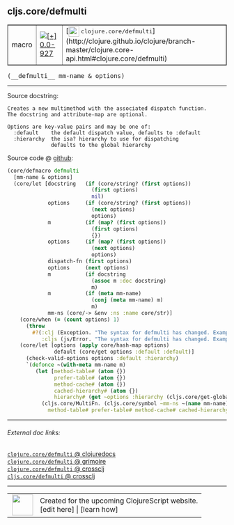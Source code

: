 ## cljs.core/defmulti



 <table border="1">
<tr>
<td>macro</td>
<td><a href="https://github.com/cljsinfo/cljs-api-docs/tree/0.0-927"><img valign="middle" alt="[+] 0.0-927" title="Added in 0.0-927" src="https://img.shields.io/badge/+-0.0--927-lightgrey.svg"></a> </td>
<td>
[<img height="24px" valign="middle" src="http://i.imgur.com/1GjPKvB.png"> <samp>clojure.core/defmulti</samp>](http://clojure.github.io/clojure/branch-master/clojure.core-api.html#clojure.core/defmulti)
</td>
</tr>
</table>


 <samp>
(__defmulti__ mm-name & options)<br>
</samp>

---





Source docstring:

```
Creates a new multimethod with the associated dispatch function.
The docstring and attribute-map are optional.

Options are key-value pairs and may be one of:
  :default    the default dispatch value, defaults to :default
  :hierarchy  the isa? hierarchy to use for dispatching
              defaults to the global hierarchy
```


Source code @ [github](https://github.com/clojure/clojurescript/blob/r1.8.34/src/main/clojure/cljs/core.cljc#L2513-L2557):

```clj
(core/defmacro defmulti
  [mm-name & options]
  (core/let [docstring   (if (core/string? (first options))
                           (first options)
                           nil)
             options     (if (core/string? (first options))
                           (next options)
                           options)
             m           (if (map? (first options))
                           (first options)
                           {})
             options     (if (map? (first options))
                           (next options)
                           options)
             dispatch-fn (first options)
             options     (next options)
             m           (if docstring
                           (assoc m :doc docstring)
                           m)
             m           (if (meta mm-name)
                           (conj (meta mm-name) m)
                           m)
             mm-ns (core/-> &env :ns :name core/str)]
    (core/when (= (count options) 1)
      (throw
        #?(:clj (Exception. "The syntax for defmulti has changed. Example: (defmulti name dispatch-fn :default dispatch-value)")
           :cljs (js/Error. "The syntax for defmulti has changed. Example: (defmulti name dispatch-fn :default dispatch-value)"))))
    (core/let [options (apply core/hash-map options)
               default (core/get options :default :default)]
      (check-valid-options options :default :hierarchy)
      `(defonce ~(with-meta mm-name m)
         (let [method-table# (atom {})
               prefer-table# (atom {})
               method-cache# (atom {})
               cached-hierarchy# (atom {})
               hierarchy# (get ~options :hierarchy (cljs.core/get-global-hierarchy))]
           (cljs.core/MultiFn. (cljs.core/symbol ~mm-ns ~(name mm-name)) ~dispatch-fn ~default hierarchy#
             method-table# prefer-table# method-cache# cached-hierarchy#))))))
```

<!--
Repo - tag - source tree - lines:

 <pre>
clojurescript @ r1.8.34
└── src
    └── main
        └── clojure
            └── cljs
                └── <ins>[core.cljc:2513-2557](https://github.com/clojure/clojurescript/blob/r1.8.34/src/main/clojure/cljs/core.cljc#L2513-L2557)</ins>
</pre>

-->

---



###### External doc links:

[`clojure.core/defmulti` @ clojuredocs](http://clojuredocs.org/clojure.core/defmulti)<br>
[`clojure.core/defmulti` @ grimoire](http://conj.io/store/v1/org.clojure/clojure/1.7.0-beta3/clj/clojure.core/defmulti/)<br>
[`clojure.core/defmulti` @ crossclj](http://crossclj.info/fun/clojure.core/defmulti.html)<br>
[`cljs.core/defmulti` @ crossclj](http://crossclj.info/fun/cljs.core/defmulti.html)<br>

---

 <table>
<tr><td>
<img valign="middle" align="right" width="48px" src="http://i.imgur.com/Hi20huC.png">
</td><td>
Created for the upcoming ClojureScript website.<br>
[edit here] | [learn how]
</td></tr></table>

[edit here]:https://github.com/cljsinfo/cljs-api-docs/blob/master/cljsdoc/cljs.core/defmulti.cljsdoc
[learn how]:https://github.com/cljsinfo/cljs-api-docs/wiki/cljsdoc-files

<!--

This information was too distracting to show to readers, but I'll leave it
commented here since it is helpful to:

- pretty-print the data used to generate this document
- and show how to retrieve that data



The API data for this symbol:

```clj
{:ns "cljs.core",
 :name "defmulti",
 :signature ["[mm-name & options]"],
 :history [["+" "0.0-927"]],
 :type "macro",
 :full-name-encode "cljs.core/defmulti",
 :source {:code "(core/defmacro defmulti\n  [mm-name & options]\n  (core/let [docstring   (if (core/string? (first options))\n                           (first options)\n                           nil)\n             options     (if (core/string? (first options))\n                           (next options)\n                           options)\n             m           (if (map? (first options))\n                           (first options)\n                           {})\n             options     (if (map? (first options))\n                           (next options)\n                           options)\n             dispatch-fn (first options)\n             options     (next options)\n             m           (if docstring\n                           (assoc m :doc docstring)\n                           m)\n             m           (if (meta mm-name)\n                           (conj (meta mm-name) m)\n                           m)\n             mm-ns (core/-> &env :ns :name core/str)]\n    (core/when (= (count options) 1)\n      (throw\n        #?(:clj (Exception. \"The syntax for defmulti has changed. Example: (defmulti name dispatch-fn :default dispatch-value)\")\n           :cljs (js/Error. \"The syntax for defmulti has changed. Example: (defmulti name dispatch-fn :default dispatch-value)\"))))\n    (core/let [options (apply core/hash-map options)\n               default (core/get options :default :default)]\n      (check-valid-options options :default :hierarchy)\n      `(defonce ~(with-meta mm-name m)\n         (let [method-table# (atom {})\n               prefer-table# (atom {})\n               method-cache# (atom {})\n               cached-hierarchy# (atom {})\n               hierarchy# (get ~options :hierarchy (cljs.core/get-global-hierarchy))]\n           (cljs.core/MultiFn. (cljs.core/symbol ~mm-ns ~(name mm-name)) ~dispatch-fn ~default hierarchy#\n             method-table# prefer-table# method-cache# cached-hierarchy#))))))",
          :title "Source code",
          :repo "clojurescript",
          :tag "r1.8.34",
          :filename "src/main/clojure/cljs/core.cljc",
          :lines [2513 2557]},
 :full-name "cljs.core/defmulti",
 :clj-symbol "clojure.core/defmulti",
 :docstring "Creates a new multimethod with the associated dispatch function.\nThe docstring and attribute-map are optional.\n\nOptions are key-value pairs and may be one of:\n  :default    the default dispatch value, defaults to :default\n  :hierarchy  the isa? hierarchy to use for dispatching\n              defaults to the global hierarchy"}

```

Retrieve the API data for this symbol:

```clj
;; from Clojure REPL
(require '[clojure.edn :as edn])
(-> (slurp "https://raw.githubusercontent.com/cljsinfo/cljs-api-docs/catalog/cljs-api.edn")
    (edn/read-string)
    (get-in [:symbols "cljs.core/defmulti"]))
```

-->
